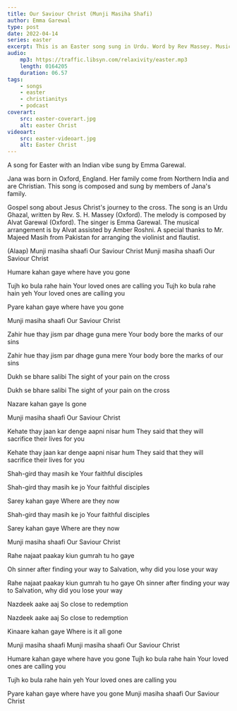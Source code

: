 ```yaml
---
title: Our Saviour Christ (Munji Masiha Shafi)
author: Emma Garewal
type: post
date: 2022-04-14
series: easter
excerpt: This is an Easter song sung in Urdu. Word by Rev Massey. Music composed by Alvat Garewal.Sung by Emma Garewal. Amber Roshni helped with the musical arrangement. Thanks to Mr. Majeed Masih from Pakistan for arranging the violinist and flautist.
audio:
    mp3: https://traffic.libsyn.com/relaxivity/easter.mp3
    length: 0164205
    duration: 06.57
tags: 
    - songs
    - easter
    - christianitys
    - podcast
coverart:
    src: easter-coverart.jpg
    alt: easter Christ
videoart: 
    src: easter-videoart.jpg
    alt: Easter Christ
---
```


A song for Easter with an Indian vibe sung by Emma Garewal.

Jana was born in Oxford, England. Her family come from Northern India and are Christian. This song is composed and sung by members of Jana's family. 

Gospel song about Jesus Christ's journey to the cross. The song is an Urdu Ghazal, written by Rev. S. H. Massey (Oxford). The melody is composed by Alvat Garewal (Oxford). The singer is Emma Garewal. The musical arrangement is by Alvat assisted by Amber Roshni. A special thanks to Mr. Majeed Masih from Pakistan for arranging the violinist and flautist.

(Alaap)
Munji masiha shaafi Our Saviour Christ
Munji masiha shaafi Our Saviour Christ

Humare kahan gaye where have you gone

Tujh ko bula rahe hain Your loved ones are calling you
Tujh ko bula rahe hain yeh Your loved ones are calling you

Pyare kahan gaye where have you gone

Munji masiha shaafi Our Saviour Christ

Zahir hue thay jism par dhage guna mere
Your body bore the marks of our sins

Zahir hue thay jism par dhage guna mere
Your body bore the marks of our sins

Dukh se bhare salibi
The sight of your pain on the cross

Dukh se bhare salibi
The sight of your pain on the cross

Nazare kahan gaye
Is gone

Munji masiha shaafi
Our Saviour Christ

Kehate thay jaan kar denge aapni nisar hum
They said that they will sacrifice their lives for you

Kehate thay jaan kar denge aapni nisar hum
They said that they will sacrifice their lives for you

Shah-gird thay masih ke
Your faithful disciples

Shah-gird thay masih ke jo
Your faithful disciples

Sarey kahan gaye
Where are they now

Shah-gird thay masih ke jo
Your faithful disciples

Sarey kahan gaye
Where are they now

Munji masiha shaafi
Our Saviour Christ

 Rahe najaat paakay kiun gumrah tu ho gaye

Oh sinner after finding your way to Salvation, why did you lose your way

Rahe najaat paakay kiun gumrah tu ho gaye
Oh sinner after finding your way to Salvation, why did you lose your way

Nazdeek aake aaj
So close to redemption

Nazdeek aake aaj
So close to redemption

Kinaare kahan gaye
Where is it all gone

Munji masiha shaafi
Munji masiha shaafi Our Saviour Christ

Humare kahan gaye where have you gone
Tujh ko bula rahe hain 
Your loved ones are calling you

Tujh ko bula rahe hain yeh 
Your loved ones are calling you

Pyare kahan gaye where have you gone
Munji masiha shaafi Our Saviour Christ